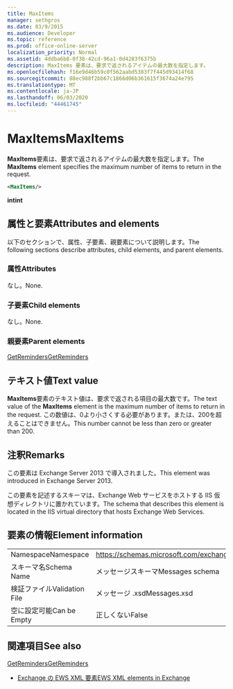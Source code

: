 ```yaml
---
title: MaxItems
manager: sethgros
ms.date: 03/9/2015
ms.audience: Developer
ms.topic: reference
ms.prod: office-online-server
localization_priority: Normal
ms.assetid: 4ddba6b8-0f38-42cd-96a1-0d4283f6375b
description: MaxItems 要素は、要求で返されるアイテムの最大数を指定します。
ms.openlocfilehash: f16e9d46b59c0f562aabd5383f7f445d93414f68
ms.sourcegitcommit: 88ec988f2bb67c1866d06b361615f3674a24e795
ms.translationtype: MT
ms.contentlocale: ja-JP
ms.lasthandoff: 06/03/2020
ms.locfileid: "44461745"
---
```

# <a name="maxitems"></a><span data-ttu-id="2bdf3-103">MaxItems</span><span class="sxs-lookup"><span data-stu-id="2bdf3-103">MaxItems</span></span>

<span data-ttu-id="2bdf3-104">**MaxItems**要素は、要求で返されるアイテムの最大数を指定します。</span><span class="sxs-lookup"><span data-stu-id="2bdf3-104">The **MaxItems** element specifies the maximum number of items to return in the request.</span></span> 
  
```XML
<MaxItems/>
```

 <span data-ttu-id="2bdf3-105">**int**</span><span class="sxs-lookup"><span data-stu-id="2bdf3-105">**int**</span></span>
## <a name="attributes-and-elements"></a><span data-ttu-id="2bdf3-106">属性と要素</span><span class="sxs-lookup"><span data-stu-id="2bdf3-106">Attributes and elements</span></span>

<span data-ttu-id="2bdf3-107">以下のセクションで、属性、子要素、親要素について説明します。</span><span class="sxs-lookup"><span data-stu-id="2bdf3-107">The following sections describe attributes, child elements, and parent elements.</span></span>
  
### <a name="attributes"></a><span data-ttu-id="2bdf3-108">属性</span><span class="sxs-lookup"><span data-stu-id="2bdf3-108">Attributes</span></span>

<span data-ttu-id="2bdf3-109">なし。</span><span class="sxs-lookup"><span data-stu-id="2bdf3-109">None.</span></span>
  
### <a name="child-elements"></a><span data-ttu-id="2bdf3-110">子要素</span><span class="sxs-lookup"><span data-stu-id="2bdf3-110">Child elements</span></span>

<span data-ttu-id="2bdf3-111">なし。</span><span class="sxs-lookup"><span data-stu-id="2bdf3-111">None.</span></span>
  
### <a name="parent-elements"></a><span data-ttu-id="2bdf3-112">親要素</span><span class="sxs-lookup"><span data-stu-id="2bdf3-112">Parent elements</span></span>

[<span data-ttu-id="2bdf3-113">GetReminders</span><span class="sxs-lookup"><span data-stu-id="2bdf3-113">GetReminders</span></span>](getreminders.md)
  
## <a name="text-value"></a><span data-ttu-id="2bdf3-114">テキスト値</span><span class="sxs-lookup"><span data-stu-id="2bdf3-114">Text value</span></span>

<span data-ttu-id="2bdf3-115">**MaxItems**要素のテキスト値は、要求で返される項目の最大数です。</span><span class="sxs-lookup"><span data-stu-id="2bdf3-115">The text value of the **MaxItems** element is the maximum number of items to return in the request.</span></span> <span data-ttu-id="2bdf3-116">この数値は、0より小さくする必要があります。または、200を超えることはできません。</span><span class="sxs-lookup"><span data-stu-id="2bdf3-116">This number cannot be less than zero or greater than 200.</span></span> 
  
## <a name="remarks"></a><span data-ttu-id="2bdf3-117">注釈</span><span class="sxs-lookup"><span data-stu-id="2bdf3-117">Remarks</span></span>

<span data-ttu-id="2bdf3-118">この要素は Exchange Server 2013 で導入されました。</span><span class="sxs-lookup"><span data-stu-id="2bdf3-118">This element was introduced in Exchange Server 2013.</span></span>
  
<span data-ttu-id="2bdf3-119">この要素を記述するスキーマは、Exchange Web サービスをホストする IIS 仮想ディレクトリに置かれています。</span><span class="sxs-lookup"><span data-stu-id="2bdf3-119">The schema that describes this element is located in the IIS virtual directory that hosts Exchange Web Services.</span></span>
  
## <a name="element-information"></a><span data-ttu-id="2bdf3-120">要素の情報</span><span class="sxs-lookup"><span data-stu-id="2bdf3-120">Element information</span></span>

|||
|:-----|:-----|
|<span data-ttu-id="2bdf3-121">Namespace</span><span class="sxs-lookup"><span data-stu-id="2bdf3-121">Namespace</span></span>  <br/> |https://schemas.microsoft.com/exchange/services/2006/messages  <br/> |
|<span data-ttu-id="2bdf3-122">スキーマ名</span><span class="sxs-lookup"><span data-stu-id="2bdf3-122">Schema Name</span></span>  <br/> |<span data-ttu-id="2bdf3-123">メッセージスキーマ</span><span class="sxs-lookup"><span data-stu-id="2bdf3-123">Messages schema</span></span>  <br/> |
|<span data-ttu-id="2bdf3-124">検証ファイル</span><span class="sxs-lookup"><span data-stu-id="2bdf3-124">Validation File</span></span>  <br/> |<span data-ttu-id="2bdf3-125">メッセージ .xsd</span><span class="sxs-lookup"><span data-stu-id="2bdf3-125">Messages.xsd</span></span>  <br/> |
|<span data-ttu-id="2bdf3-126">空に設定可能</span><span class="sxs-lookup"><span data-stu-id="2bdf3-126">Can be Empty</span></span>  <br/> |<span data-ttu-id="2bdf3-127">正しくない</span><span class="sxs-lookup"><span data-stu-id="2bdf3-127">False</span></span>  <br/> |
   
## <a name="see-also"></a><span data-ttu-id="2bdf3-128">関連項目</span><span class="sxs-lookup"><span data-stu-id="2bdf3-128">See also</span></span>



[<span data-ttu-id="2bdf3-129">GetReminders</span><span class="sxs-lookup"><span data-stu-id="2bdf3-129">GetReminders</span></span>](getreminders.md)


- [<span data-ttu-id="2bdf3-130">Exchange の EWS XML 要素</span><span class="sxs-lookup"><span data-stu-id="2bdf3-130">EWS XML elements in Exchange</span></span>](ews-xml-elements-in-exchange.md)

